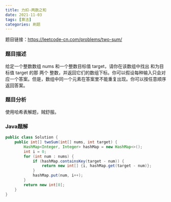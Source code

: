 ```yaml
---
title: 力扣-两数之和
date: 2021-11-03
tags: [算法]
categories: 刷题
---
```


题目链接：https://leetcode-cn.com/problems/two-sum/

### 题目描述

给定一个整数数组 nums 和一个整数目标值 target，请你在该数组中找出 和为目标值 target  的那 两个 整数，并返回它们的数组下标。你可以假设每种输入只会对应一个答案。但是，数组中同一个元素在答案里不能重复出现。你可以按任意顺序返回答案。



### 题目分析

使用哈希表解题，贼舒服。



### Java题解

```java
public class Solution {
    public int[] twoSum(int[] nums, int target) {
        HashMap<Integer, Integer> hashMap = new HashMap<>();
        int i = 0;
        for (int num : nums) {
            if (hashMap.containsKey(target - num)) {
                return new int[] {i, hashMap.get(target - num)};
            }
            hashMap.put(num, i++);
        }
        return new int[0];
    }
}
```

